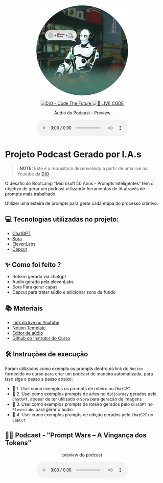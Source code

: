 <p align="center">
<img 
    src="./assets/cover.png"
    width="300"
/>
</p>

<p align="center">
<a href="https://dio.me/">
    <img 
        src="https://img.shields.io/badge/DIO-Code_The_Future-28DA77?logo=youtube" 
        alt="DIO - Code The Future">
</a>
<a href="https://dio.me/">
<img 
    src="https://img.shields.io/badge/🔴_LIVE_CODE-FF5E72" 
    alt="🔴 LIVE CODE">
</a>
</p>

<p align="center">
    Áudio do Podcast - Preview
</p>

<div align="center">
    <audio src="assets/Som Podcast - ElevenLabs.MP3" controls title="Som do Podcast ElevenLabs"></audio>
</div>

# Projeto Podcast Gerado por I.A.s


 > ℹ️ **NOTE:** Este é o repositório desenvolvido a partir de uma live no Youtube da [DIO](https://dio.me)

O desafio do Bootcamp "Microsoft 50 Anos - Prompts Inteligentes" tem o objetivo de gerar um podcast utilizando ferramentas de IA através de prompts mais trabalhado.

Utilizer uma esteira de prompts para gerar cada etapa do processo criativo.

## 💻 Tecnologias utilizadas no projeto:

- [ChatGPT](https://chat.openai.com/) 
- [Sora](https://openai.com/index/sora/)
- [ElevenLabs](https://beta.elevenlabs.io/)
- [Capcut](https://www.capcut.com/pt-br/)

## ✨ Como foi feito ?

- Roteiro gerado via chatgpt
- Audio gerado pela elevenLabs
- Sora Para gerar capas
- Capcut para tratar aúdio e adicionar sons de fundo

## 📚 Materiais

- [Link da live no Youtube](https://www.youtube.com)
- [Notion Template](https://helpful-jump-17b.notion.site/PAS-Podcast-AI-Studio-210489e15d7a4a73b743bb159e45d06f?pvs=4)
- [Editor de aúdio](https://www.capcut.com/editor?from_page=landing_page&__action_from=picture_V%C3%ADdeos%20profissionais%20em%20minutos,%20n%C3%A3o%20em%20horas.)
- [Github do Instrutor do Curso](https://github.com/felipeAguiarCode/prompts-for-podcast-generate-by-ia)

## 🛠️ Instruções de execução

Foram utilizados como exemplo os prompts dentro do link do `Notion` fornecido no curso para criar um podcast de maneira automatizada, para isso siga o passo a passo abaixo:

- 🤖 1. Usei como exemplos os prompts de roteiro no `ChatGPT`
- 🤖 2. Usei como exemplos prompts de artes no `Midjourney` gerados pelo `ChatGPT`, apesar de ter utilizado o `Sora` para geração de imagens
- 🤖 3. Usei como exemplos prompts de roteiro gerados pelo `ChatGPT` no  `ElevenLabs` para gerar o áudio
- 🤖 4. Usei como exemplos prompts de edição gerados pelo `ChatGPT` no  `CapCut`

## 👨‍💻 Podcast - "Prompt Wars – A Vingança dos Tokens"

<p align="center">
    preview do podcast
</p>

<div align="center">
    <audio src="output/podcast_editado.MP3" controls title="Podcast editado"></audio>
</div>

